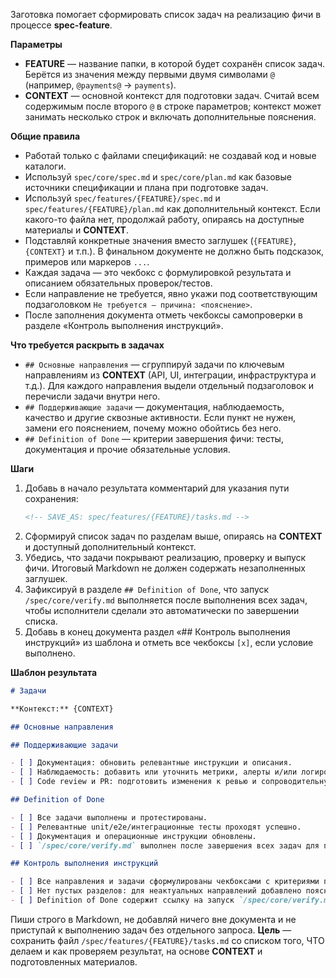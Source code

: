 <!-- spec-feature: список задач -->

Заготовка помогает сформировать список задач на реализацию фичи в процессе **spec-feature**.

**Параметры**

- **FEATURE** — название папки, в которой будет сохранён список задач. Берётся из значения между первыми двумя символами `@` (например, `@payments@` → `payments`).
- **CONTEXT** — основной контекст для подготовки задач. Считай всем содержимым после второго `@` в строке параметров; контекст может занимать несколько строк и включать дополнительные пояснения.

**Общие правила**

- Работай только с файлами спецификаций: не создавай код и новые каталоги.
- Используй `spec/core/spec.md` и `spec/core/plan.md` как базовые источники спецификации и плана при подготовке задач.
- Используй `spec/features/{FEATURE}/spec.md` и `spec/features/{FEATURE}/plan.md` как дополнительный контекст. Если какого-то файла нет, продолжай работу, опираясь на доступные материалы и **CONTEXT**.
- Подставляй конкретные значения вместо заглушек (`{FEATURE}`, `{CONTEXT}` и т.п.). В финальном документе не должно быть подсказок, примеров или маркеров `...`.
- Каждая задача — это чекбокс с формулировкой результата и описанием обязательных проверок/тестов.
- Если направление не требуется, явно укажи под соответствующим подзаголовком `Не требуется — причина: <пояснение>`.
- После заполнения документа отметь чекбоксы самопроверки в разделе «Контроль выполнения инструкций».

**Что требуется раскрыть в задачах**

- `## Основные направления` — сгруппируй задачи по ключевым направлениям из **CONTEXT** (API, UI, интеграции, инфраструктура и т.д.). Для каждого направления выдели отдельный подзаголовок и перечисли задачи внутри него.
- `## Поддерживающие задачи` — документация, наблюдаемость, качество и другие сквозные активности. Если пункт не нужен, замени его пояснением, почему можно обойтись без него.
- `## Definition of Done` — критерии завершения фичи: тесты, документация и прочие обязательные условия.

**Шаги**

1. Добавь в начало результата комментарий для указания пути сохранения:
   ```md
   <!-- SAVE_AS: spec/features/{FEATURE}/tasks.md -->
   ```
2. Сформируй список задач по разделам выше, опираясь на **CONTEXT** и доступный дополнительный контекст.
3. Убедись, что задачи покрывают реализацию, проверку и выпуск фичи. Итоговый Markdown не должен содержать незаполненных заглушек.
4. Зафиксируй в разделе `## Definition of Done`, что запуск `/spec/core/verify.md` выполняется после выполнения всех задач, чтобы исполнители сделали это автоматически по завершении списка.
5. Добавь в конец документа раздел «## Контроль выполнения инструкций» из шаблона и отметь все чекбоксы `[x]`, если условие выполнено.

**Шаблон результата**

```md
# Задачи

**Контекст:** {CONTEXT}

## Основные направления

## Поддерживающие задачи

- [ ] Документация: обновить релевантные инструкции и описания.
- [ ] Наблюдаемость: добавить или уточнить метрики, алерты и/или логирование.
- [ ] Code review и PR: подготовить изменения к ревью и сопроводительную информацию.

## Definition of Done

- [ ] Все задачи выполнены и протестированы.
- [ ] Релевантные unit/e2e/интеграционные тесты проходят успешно.
- [ ] Документация и операционные инструкции обновлены.
- [ ] `/spec/core/verify.md` выполнен после завершения всех задач для проверки списка задач.

## Контроль выполнения инструкций

- [ ] Все направления и задачи сформулированы чекбоксами с критериями приёмки.
- [ ] Нет пустых разделов: для неактуальных направлений добавлено пояснение «Не требуется — причина».
- [ ] Definition of Done содержит ссылку на запуск `/spec/core/verify.md`.
```

Пиши строго в Markdown, не добавляй ничего вне документа и не приступай к выполнению задач без отдельного запроса. **Цель** — сохранить файл `/spec/features/{FEATURE}/tasks.md` со списком того, ЧТО делаем и как проверяем результат, на основе **CONTEXT** и подготовленных материалов.